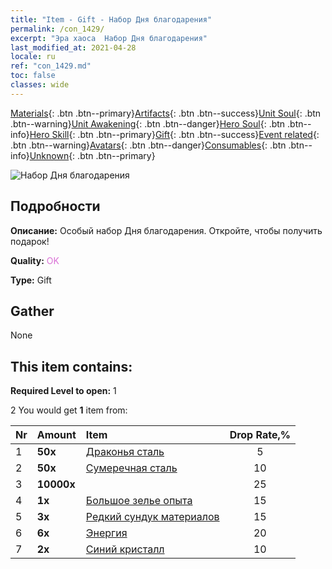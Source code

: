 ```yaml
---
title: "Item - Gift - Набор Дня благодарения"
permalink: /con_1429/
excerpt: "Эра хаоса  Набор Дня благодарения"
last_modified_at: 2021-04-28
locale: ru
ref: "con_1429.md"
toc: false
classes: wide
---
```

 [Materials](/ItemsRU/){: .btn .btn--primary}[Artifacts](/ItemsRU/Artifacts/){: .btn .btn--success}[Unit Soul](/ItemsRU/UnitSoul/){: .btn .btn--warning}[Unit Awakening](/ItemsRU/UnitAwakening/){: .btn .btn--danger}[Hero Soul](/ItemsRU/HeroSoul/){: .btn .btn--info}[Hero Skill](/ItemsRU/HeroSkill/){: .btn .btn--primary}[Gift](/ItemsRU/Gift/){: .btn .btn--success}[Event related](/ItemsRU/Events/){: .btn .btn--warning}[Avatars](/ItemsRU/Avatars/){: .btn .btn--danger}[Consumables](/ItemsRU/Consumables/){: .btn .btn--info}[Unknown](/ItemsRU/Unknown/){: .btn .btn--primary}

 ![Набор Дня благодарения](/images/t/i_907043.png)

## Подробности
 **Описание:** Особый набор Дня благодарения. Откройте, чтобы получить подарок!

 **Quality:** <span style="color: #DA70D6">OK</span>

 **Type:** Gift

## Gather

  None

## This item contains:

 **Required Level to open:** 1

 2 You would get **1** item  from:

  | Nr | Amount |     Item    | Drop Rate,% |
  |:---|:-------|:------------|:---------:|
  | 1 |  **50x** | [Драконья сталь](/ItemsRU/con_880/) | 5 | 
  | 2 |  **50x** | [Сумеречная сталь](/ItemsRU/con_881/) | 10 | 
  | 3 |  **10000x** | <i class="fas fa-coins"/> | 25 | 
  | 4 |  **1x** | [Большое зелье опыта](/ItemsRU/con_702/) | 15 | 
  | 5 |  **3x** | [Редкий сундук материалов](/ItemsRU/con_757/) | 15 | 
  | 6 |  **6x** | [Энергия](/ItemsRU/con_900/) | 20 | 
  | 7 |  **2x** | [Синий кристалл](/ItemsRU/con_716/) | 10 | 
